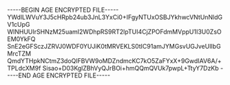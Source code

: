 -----BEGIN AGE ENCRYPTED FILE-----
YWdlLWVuY3J5cHRpb24ub3JnL3YxCi0+IFgyNTUxOSBJYkhwcVNtUnNldGV1cUpG
WlNHUUIrSHNzM25uamI2WDhpRS9RT2lpTUI4CjZPOFdmMVppU1I3U0ZsOEM0YkFQ
SnE2eGFSczJZRVJ0WDF0YUJiK0tMRVEKLS0tIC91amJYMGsvUGJveUlIbGMrcTZM
QmdYTHpkNCtmZ3doQlFBVW9oMDZndmcKC7kO5ZaFYxX+9GwdIAV6A/+TPLdcXM9f
Sisao+D03KglZBhVyQJrBOi+hmQQmQVUk7pwpL+TtyY7DzKb
-----END AGE ENCRYPTED FILE-----

